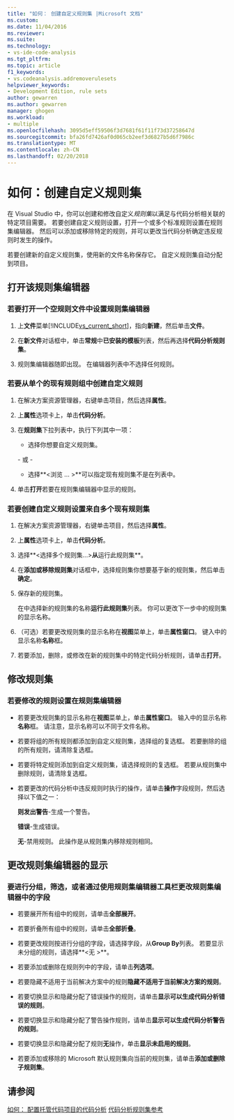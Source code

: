 ```yaml
---
title: "如何： 创建自定义规则集 |Microsoft 文档"
ms.custom: 
ms.date: 11/04/2016
ms.reviewer: 
ms.suite: 
ms.technology:
- vs-ide-code-analysis
ms.tgt_pltfrm: 
ms.topic: article
f1_keywords:
- vs.codeanalysis.addremoverulesets
helpviewer_keywords:
- Development Edition, rule sets
author: gewarren
ms.author: gewarren
manager: ghogen
ms.workload:
- multiple
ms.openlocfilehash: 3095d5eff59506f3d7681f61f11f73d37258647d
ms.sourcegitcommit: bfa26fd7426af0d065cb2eef3d6827b5d6f7986c
ms.translationtype: MT
ms.contentlocale: zh-CN
ms.lasthandoff: 02/20/2018
---
```

# <a name="how-to-create-a-custom-rule-set"></a>如何：创建自定义规则集

在 Visual Studio 中，你可以创建和修改自定义*规则集*以满足与代码分析相关联的特定项目需要。 若要创建自定义规则设置，打开一个或多个标准规则设置在规则集编辑器。 然后可以添加或移除特定的规则，并可以更改当代码分析确定违反规则时发生的操作。

 若要创建新的自定义规则集，使用新的文件名称保存它。 自定义规则集自动分配到项目。

## <a name="opening-the-rule-set-editor"></a>打开该规则集编辑器

### <a name="to-open-an-empty-rule-set-file-in-the-rule-set-editor"></a>若要打开一个空规则文件中设置规则集编辑器

1. 上**文件**菜单[!INCLUDE[vs_current_short](../code-quality/includes/vs_current_short_md.md)]，指向**新建**，然后单击**文件**。

2. 在**新文件**对话框中，单击**常规**中**已安装的模板**列表，然后再选择**代码分析规则集**。

3. 规则集编辑器随即出现。 在编辑器列表中不选择任何规则。

### <a name="to-create-a-custom-rule-from-a-single-existing-rule-set"></a>若要从单个的现有规则组中创建自定义规则

1. 在解决方案资源管理器，右键单击项目，然后选择**属性**。

2. 上**属性**选项卡上，单击**代码分析**。

3. 在**规则集**下拉列表中，执行下列其中一项：

    - 选择你想要自定义规则集。

     \- 或 -

    - 选择**\<浏览 … >**可以指定现有规则集不是在列表中。

4. 单击**打开**若要在规则集编辑器中显示的规则。

### <a name="to-create-a-custom-rule-set-from-multiple-existing-rule-sets"></a>若要创建自定义规则设置来自多个现有规则集

1. 在解决方案资源管理器，右键单击项目，然后选择**属性**。

2. 上**属性**选项卡上，单击**代码分析**。

3. 选择**\<选择多个规则集...>**从**运行此规则集**。

4. 在**添加或移除规则集**对话框中，选择规则集你想要基于新的规则集，然后单击**确定**。

5. 保存新的规则集。

     在中选择新的规则集的名称**运行此规则集**列表。 你可以更改下一步中的规则集的显示名称。

6. （可选）若要更改规则集的显示名称在**视图**菜单上，单击**属性窗口**。 键入中的显示名称**名称**框。

7. 若要添加，删除，或修改在新的规则集中的特定代码分析规则，请单击**打开**。

## <a name="modifying-a-rule-set"></a>修改规则集

### <a name="to-modify-a-rule-set-in-the-rule-set-editor"></a>若要修改的规则设置在规则集编辑器

- 若要更改规则集的显示名称在**视图**菜单上，单击**属性窗口**。 输入中的显示名称**名称**框。 请注意，显示名称可以不同于文件名称。

- 若要将组的所有规则都添加到自定义规则集，选择组的复选框。 若要删除的组的所有规则，请清除复选框。

- 若要将特定规则添加到自定义规则集，请选择规则的复选框。 若要从规则集中删除规则，请清除复选框。

- 若要更改的代码分析中违反规则时执行的操作，请单击**操作**字段规则，然后选择以下值之一：

     **则发出警告**-生成一个警告。

     **错误**-生成错误。

     **无**-禁用规则。 此操作是从规则集内移除规则相同。

## <a name="changing-the-rule-set-editor-display"></a>更改规则集编辑器的显示

### <a name="to-group-filter-or-change-the-fields-in-the-rule-set-editor-by-using-the-rule-set-editor-toolbar"></a>要进行分组，筛选，或者通过使用规则集编辑器工具栏更改规则集编辑器中的字段

- 若要展开所有组中的规则，请单击**全部展开**。

- 若要折叠所有组中的规则，请单击**全部折叠**。

- 若要更改规则按进行分组的字段，请选择字段，从**Group By**列表。 若要显示未分组的规则，请选择**\<无 >**。

- 若要添加或删除在规则列中的字段，请单击**列选项**。

- 若要隐藏不适用于当前解决方案中的规则**隐藏不适用于当前解决方案的规则**。

- 若要切换显示和隐藏分配了错误操作的规则，请单击**显示可以生成代码分析错误的规则**。

- 若要切换显示和隐藏分配了警告操作规则，请单击**显示可以生成代码分析警告的规则**。

- 若要切换显示和隐藏分配了规则**无**操作，单击**显示未启用的规则**。

- 若要添加或移除的 Microsoft 默认规则集向当前的规则集，请单击**添加或删除子规则集**。

## <a name="see-also"></a>请参阅

[如何： 配置托管代码项目的代码分析](../code-quality/how-to-configure-code-analysis-for-a-managed-code-project.md)
[代码分析规则集参考](../code-quality/code-analysis-rule-set-reference.md)